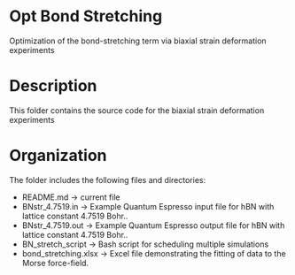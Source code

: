 # Opt Bond Stretching
Optimization of the bond-stretching term via biaxial strain deformation experiments

# Description
This folder contains the source code for the biaxial strain deformation experiments

# Organization
The folder includes the following files and directories:
 - README.md -> current file
 - BNstr_4.7519.in -> Example Quantum Espresso input file for hBN with lattice constant 4.7519 Bohr..
 - BNstr_4.7519.out -> Example Quantum Espresso output file for hBN with lattice constant 4.7519 Bohr..
 - BN_stretch_script -> Bash script for scheduling multiple simulations
 - bond_stretching.xlsx -> Excel file demonstrating the fitting of data to the Morse force-field.
